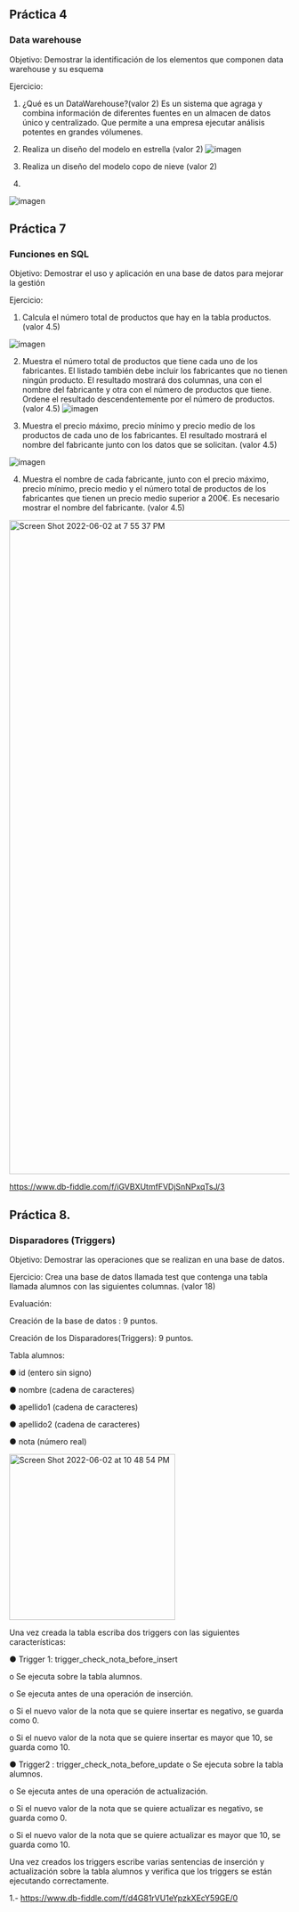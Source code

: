 
## Práctica 4
### Data warehouse

Objetivo: Demostrar la identificación de los elementos que componen data warehouse y
su esquema

Ejercicio:

1. ¿Qué es un DataWarehouse?(valor 2)
Es un sistema que agraga y combina información de diferentes fuentes en un almacen de datos único y  centralizado.
Que permite a una empresa ejecutar análisis potentes en grandes vólumenes.

2. Realiza un diseño del modelo en estrella (valor 2)
![imagen](https://user-images.githubusercontent.com/103067169/171657772-7ed11ff3-db34-4ae2-a585-7e5bae78c61c.png)



3. Realiza un diseño del modelo copo de nieve (valor 2)
4. 
![imagen](https://user-images.githubusercontent.com/103067169/171658171-43b2ccd9-415d-42d0-ba5b-e9167da6ff2a.png)


## Práctica 7
### Funciones en SQL
Objetivo: Demostrar el uso y aplicación en una base de datos para mejorar la gestión

Ejercicio:

1. Calcula el número total de productos que hay en la tabla productos. (valor 4.5)

![imagen](https://user-images.githubusercontent.com/103067169/171661656-79c64a67-3141-4771-9bbb-3b5cffee12b6.png)

2. Muestra el número total de productos que tiene cada uno de los fabricantes. El listado
también debe incluir los fabricantes que no tienen ningún producto. El resultado
mostrará dos columnas, una con el nombre del fabricante y otra con el número de
productos que tiene. Ordene el resultado descendentemente por el número de
productos. (valor 4.5)
![imagen](https://user-images.githubusercontent.com/103067169/171676168-d1d0a8fb-665f-437b-8c32-5bf5774688e1.png)


3. Muestra el precio máximo, precio mínimo y precio medio de los productos de cada
uno de los fabricantes. El resultado mostrará el nombre del fabricante junto con los
datos que se solicitan. (valor 4.5)

![imagen](https://user-images.githubusercontent.com/103067169/171675388-394c9787-2e06-4952-bb49-00349296ff0d.png)

4. Muestra el nombre de cada fabricante, junto con el precio máximo, precio mínimo,
precio medio y el número total de productos de los fabricantes que tienen un precio
medio superior a 200€. Es necesario mostrar el nombre del fabricante. (valor 4.5)

<img width="1175" alt="Screen Shot 2022-06-02 at 7 55 37 PM" src="https://user-images.githubusercontent.com/103067169/171765257-a5bc4c9a-ac4a-4537-9c8a-2b5e66938bca.png">


  https://www.db-fiddle.com/f/iGVBXUtmfFVDjSnNPxqTsJ/3

## Práctica 8.
### Disparadores (Triggers)

Objetivo: Demostrar las operaciones que se realizan en una base de datos.

Ejercicio: Crea una base de datos llamada test que contenga una tabla llamada
alumnos con las siguientes columnas. (valor 18)

Evaluación:

Creación de la base de datos : 9 puntos.

Creación de los Disparadores(Triggers): 9 puntos.

Tabla alumnos:

● id (entero sin signo)

● nombre (cadena de caracteres)

● apellido1 (cadena de caracteres)

● apellido2 (cadena de caracteres)

● nota (número real)

<img width="298" alt="Screen Shot 2022-06-02 at 10 48 54 PM" src="https://user-images.githubusercontent.com/103067169/171782370-d61ce970-00a4-4967-8e83-ab46d6858612.png">


Una vez creada la tabla escriba dos triggers con las siguientes características:

● Trigger 1: trigger_check_nota_before_insert

  o Se ejecuta sobre la tabla alumnos.
  
  o Se ejecuta antes de una operación de inserción.
  
  o Si el nuevo valor de la nota que se quiere insertar es negativo, se guarda
  como 0.
  
  o Si el nuevo valor de la nota que se quiere insertar es mayor que 10, se
  guarda como 10.

● Trigger2 : trigger_check_nota_before_update
  o Se ejecuta sobre la tabla alumnos.
  
  o Se ejecuta antes de una operación de actualización.
  
  o Si el nuevo valor de la nota que se quiere actualizar es negativo, se guarda
  como 0.
  
  o Si el nuevo valor de la nota que se quiere actualizar es mayor que 10, se
  guarda como 10.
  
Una vez creados los triggers escribe varias sentencias de inserción y actualización
sobre la tabla alumnos y verifica que los triggers se están ejecutando
correctamente.
 
 
 1.- 
 https://www.db-fiddle.com/f/d4G81rVU1eYpzkXEcY59GE/0
